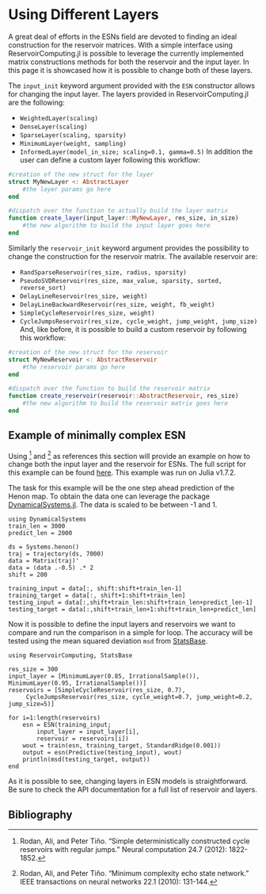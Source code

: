 # Using Different Layers
A great deal of efforts in the ESNs field are devoted to finding an ideal construction for the reservoir matrices. With a simple interface using ReservoirComputing.jl is possible to leverage the currently implemented matrix constructions methods for both the reservoir and the input layer. In this page it is showcased how it is possible to change both of these layers.

The `input_init` keyword argument provided with the `ESN` constructor allows for changing the input layer. The layers provided in ReservoirComputing.jl are the following:
- ```WeightedLayer(scaling)```
- ```DenseLayer(scaling)```
- ```SparseLayer(scaling, sparsity)```
- ```MinimumLayer(weight, sampling)```
- ```InformedLayer(model_in_size; scaling=0.1, gamma=0.5)```
In addition the user can define a custom layer following this workflow:
```julia
#creation of the new struct for the layer
struct MyNewLayer <: AbstractLayer
    #the layer params go here
end

#dispatch over the function to actually build the layer matrix
function create_layer(input_layer::MyNewLayer, res_size, in_size)
    #the new algorithm to build the input layer goes here
end
```
Similarly the `reservoir_init` keyword argument provides the possibility to change the construction for the reservoir matrix. The available reservoir are:
- ```RandSparseReservoir(res_size, radius, sparsity)```
- ```PseudoSVDReservoir(res_size, max_value, sparsity, sorted, reverse_sort)```
- ```DelayLineReservoir(res_size, weight)```
- ```DelayLineBackwardReservoir(res_size, weight, fb_weight)```
- ```SimpleCycleReservoir(res_size, weight)```
- ```CycleJumpsReservoir(res_size, cycle_weight, jump_weight, jump_size)```
And, like before, it is possible to build a custom reservoir by following this workflow:
```julia
#creation of the new struct for the reservoir
struct MyNewReservoir <: AbstractReservoir
    #the reservoir params go here
end

#dispatch over the function to build the reservoir matrix
function create_reservoir(reservoir::AbstractReservoir, res_size)
    #the new algorithm to build the reservoir matrix goes here
end
```

## Example of minimally complex ESN
Using [^1] and [^2] as references this section will provide an example on how to change both the input layer and the reservoir for ESNs. The full script for this example can be found [here](https://github.com/MartinuzziFrancesco/reservoir-computing-examples/blob/main/change_layers/layers.jl). This example was run on Julia v1.7.2.

The task for this example will be the one step ahead prediction of the Henon map. To obtain the data one can leverage the package [DynamicalSystems.jl](https://juliadynamics.github.io/DynamicalSystems.jl/dev/). The data is scaled to be between -1 and 1.
```@example mesn
using DynamicalSystems
train_len = 3000
predict_len = 2000

ds = Systems.henon()
traj = trajectory(ds, 7000)
data = Matrix(traj)'
data = (data .-0.5) .* 2
shift = 200

training_input = data[:, shift:shift+train_len-1]
training_target = data[:, shift+1:shift+train_len]
testing_input = data[:,shift+train_len:shift+train_len+predict_len-1]
testing_target = data[:,shift+train_len+1:shift+train_len+predict_len]
```

Now it is possible to define the input layers and reservoirs we want to compare and run the comparison in a simple for loop. The accuracy will be tested using the mean squared deviation `msd` from [StatsBase](https://juliastats.org/StatsBase.jl/stable/).

```@example mesn
using ReservoirComputing, StatsBase

res_size = 300
input_layer = [MinimumLayer(0.85, IrrationalSample()), MinimumLayer(0.95, IrrationalSample())]
reservoirs = [SimpleCycleReservoir(res_size, 0.7), 
     CycleJumpsReservoir(res_size, cycle_weight=0.7, jump_weight=0.2, jump_size=5)]

for i=1:length(reservoirs)
    esn = ESN(training_input;
        input_layer = input_layer[i],
        reservoir = reservoirs[i])
    wout = train(esn, training_target, StandardRidge(0.001))
    output = esn(Predictive(testing_input), wout)
    println(msd(testing_target, output))
end
```
As it is possible to see, changing layers in ESN models is straightforward. Be sure to check the API documentation for a full list of reservoir and layers.


## Bibliography
[^1]: Rodan, Ali, and Peter Tiňo. “Simple deterministically constructed cycle reservoirs with regular jumps.” Neural computation 24.7 (2012): 1822-1852.

[^2]: Rodan, Ali, and Peter Tiňo. “Minimum complexity echo state network.” IEEE transactions on neural networks 22.1 (2010): 131-144.

